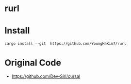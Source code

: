 # rurl

# Install

```
cargo install --git  https://github.com/YoungHaKim7/rurl
```

# Original Code
- https://github.com/Dev-Siri/cursal
